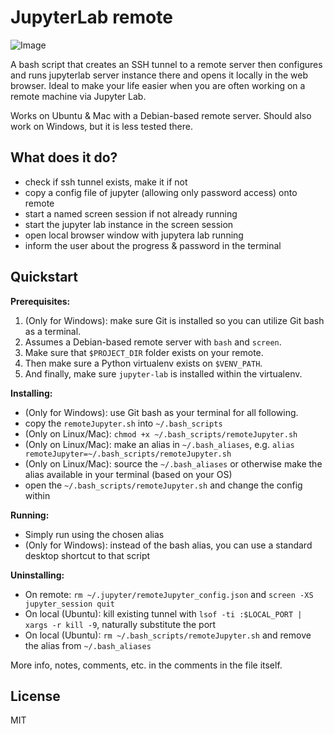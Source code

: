# JupyterLab remote

![Image](https://github.com/user-attachments/assets/228fe435-937c-43bc-bfd0-758d5f5d3fa6)

A bash script that creates an SSH tunnel to a remote server then configures and runs jupyterlab server instance there and opens it locally in the web browser. Ideal to make your life easier when you are often working on a remote machine via Jupyter Lab. 

Works on Ubuntu & Mac with a Debian-based remote server. Should also work on Windows, but it is less tested there.  

## What does it do?

* check if ssh tunnel exists, make it if not
* copy a config file of jupyter (allowing only password access) onto remote
* start a named screen session if not already running
* start the jupyter lab instance in the screen session
* open local browser window with jupytera lab running  
* inform the user about the progress & password in the terminal


## Quickstart

**Prerequisites:**

1. (Only for Windows): make sure Git is installed so you can utilize Git bash as a terminal.  
1. Assumes a Debian-based remote server with `bash` and `screen`.
1. Make sure that `$PROJECT_DIR` folder exists on your remote.
1. Then make sure a Python virtualenv exists on `$VENV_PATH`.
1. And finally, make sure `jupyter-lab` is installed within the virtualenv.

**Installing:**

* (Only for Windows): use Git bash as your terminal for all following.
* copy the `remoteJupyter.sh` into `~/.bash_scripts`
* (Only on Linux/Mac): `chmod +x ~/.bash_scripts/remoteJupyter.sh`
* (Only on Linux/Mac): make an alias in `~/.bash_aliases`, e.g. `alias remoteJupyter=~/.bash_scripts/remoteJupyter.sh`
* (Only on Linux/Mac): source the `~/.bash_aliases` or otherwise make the alias available in your terminal (based on your OS)
* open the `~/.bash_scripts/remoteJupyter.sh` and change the config within

**Running:**

* Simply run using the chosen alias
* (Only for Windows): instead of the bash alias, you can use a standard desktop shortcut to that script

**Uninstalling:**

* On remote: `rm ~/.jupyter/remoteJupyter_config.json` and `screen -XS jupyter_session quit`
* On local (Ubuntu): kill existing tunnel with `lsof -ti :$LOCAL_PORT | xargs -r kill -9`, naturally substitute the port
* On local (Ubuntu): `rm ~/.bash_scripts/remoteJupyter.sh` and remove the alias from `~/.bash_aliases` 

More info, notes, comments, etc. in the comments in the file itself.

## License

MIT